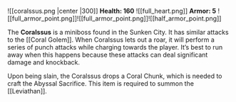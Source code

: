 ![[coralssus.png |center |300]]
**Health: 160** ![[full_heart.png]]
**Armor: 5** ![[full_armor_point.png]]![[full_armor_point.png]]![[half_armor_point.png]]

The **Coralssus** is a miniboss found in the Sunken City. It has similar attacks to the [[Coral Golem]]. When Coralssus lets out a roar, it will perform a series of punch attacks while charging towards the player. It’s best to run away when this happens because these attacks can deal significant damage and knockback.

Upon being slain, the Coralssus drops a Coral Chunk, which is needed to craft the Abyssal Sacrifice. This item is required to summon the [[Leviathan]].